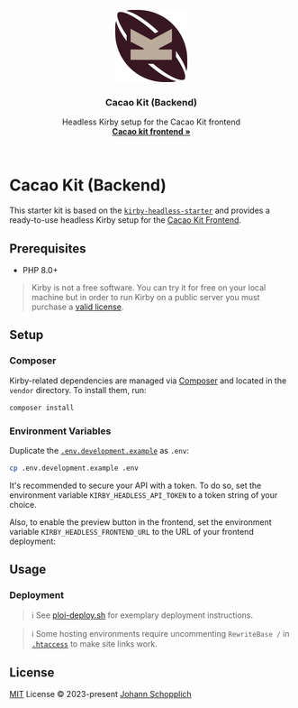 <p align="center">
  <img src="./.github/icon.svg" alt="Cacao Kit Backend" width="128" height="128">
</p>

<h3 align="center">Cacao Kit (Backend)</h3>

<p align="center">
  Headless Kirby setup for the Cacao Kit frontend<br>
  <a href="https://github.com/johannschopplich/cacao-kit-frontend"><strong>Cacao kit frontend »</strong></a>
</p>

<br>

# Cacao Kit (Backend)

This starter kit is based on the [`kirby-headless-starter`](https://github.com/johannschopplich/kirby-headless-starter) and provides a ready-to-use headless Kirby setup for the [Cacao Kit Frontend](https://github.com/johannschopplich/cacao-kit-frontend).

## Prerequisites

- PHP 8.0+

> Kirby is not a free software. You can try it for free on your local machine but in order to run Kirby on a public server you must purchase a [valid license](https://getkirby.com/buy).

## Setup

### Composer

Kirby-related dependencies are managed via [Composer](https://getcomposer.org) and located in the `vendor` directory. To install them, run:

```bash
composer install
```

### Environment Variables

Duplicate the [`.env.development.example`](.env.development.example) as `.env`:

```bash
cp .env.development.example .env
```

It's recommended to secure your API with a token. To do so, set the environment variable `KIRBY_HEADLESS_API_TOKEN` to a token string of your choice.

Also, to enable the preview button in the frontend, set the environment variable `KIRBY_HEADLESS_FRONTEND_URL` to the URL of your frontend deployment:

## Usage

### Deployment

> ℹ️ See [ploi-deploy.sh](./scripts/ploi-deploy.sh) for exemplary deployment instructions.

> ℹ️ Some hosting environments require uncommenting `RewriteBase /` in [`.htaccess`](./public/.htaccess) to make site links work.

## License

[MIT](./LICENSE) License © 2023-present [Johann Schopplich](https://github.com/johannschopplich)
